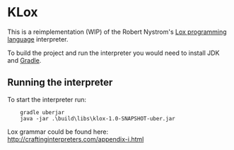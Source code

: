 # KLox

This is a reimplementation (WIP) of the Robert Nystrom's [Lox programming language](http://craftinginterpreters.com/contents.html) interpreter.


To build the project and run the interpreter you would need to install JDK and [Gradle](https://gradle.org/).

## Running the interpreter

To start the interpreter run:
```
    gradle uberjar
    java -jar .\build\libs\klox-1.0-SNAPSHOT-uber.jar
```

Lox grammar could be found here: http://craftinginterpreters.com/appendix-i.html